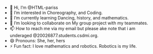- 👋 Hi, I’m @HTML-pariss
- 👀 I’m interested in Choreography, and Coding.
- 🌱 I’m currently learning Dancing, history, and mathematics.
- 💞️ I’m looking to collaborate on My group project with my teammates.
- 📫 How to reach me via my email but please ake note that i am underaged @20026877.students.csdmi.org.
- 😄 Pronouns: She, her, hers
- ⚡ Fun fact: I love mathematics and robotics. Robotics is my life.

<!---
HTML-pariss/HTML-pariss is a ✨ special ✨ repository because its `README.md` (this file) appears on your GitHub profile.
You can click the Preview link to take a look at your changes.
--->
